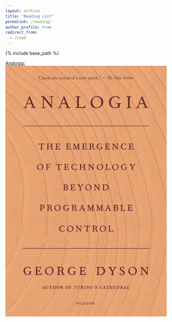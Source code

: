 ```yaml
---
layout: archive
title: "Reading List"
permalink: /reading/
author_profile: true
redirect_from:
  - /read
---
```


{% include base_path %}

[Analogia:](https://www.amazon.com/Analogia-Emergence-Technology-Programmable-Control-ebook/dp/B07Y73W2NG)
![The San Juan Mountains are beautiful!](/images/analogia_book.jpg "San Juan Mountains")